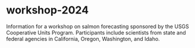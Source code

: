 # workshop-2024
Information for a workshop on salmon forecasting sponsored by the USGS Cooperative Units Program. Participants include scientists from state and federal agencies in California, Oregon, Washington, and Idaho.
